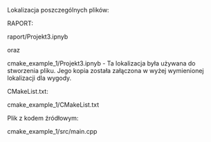 Lokalizacja poszczególnych plików:

RAPORT:


raport/Projekt3.ipnyb

oraz

cmake_example_1/Projekt3.ipnyb - Ta lokalizacja była używana do stworzenia pliku. Jego kopia została załączona w wyżej wymienionej lokalizacji dla wygody.


CMakeList.txt:

cmake_example_1/CMakeList.txt


Plik z kodem źródłowym:

cmake_example_1/src/main.cpp
